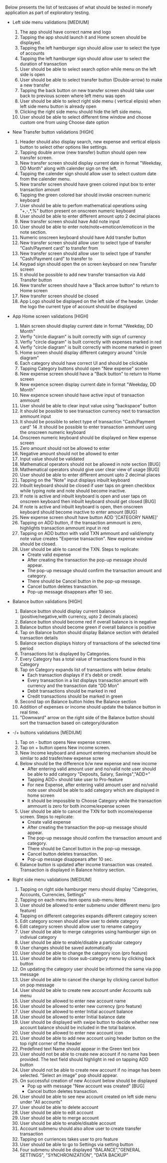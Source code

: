 Below presents the list of testcases of what should be tested in monefy application as part of exploratory testing.

* Left side menu validations [MEDIUM]
	1. The app should have correct name and logo
	2. Tapping the app should launch it and Home screen should be displayed.
	3. Tapping the left hamburger sign should allow user to select the type of accounts
	4. Tapping the left hamburger sign should allow user to select the duration of transaction
	5. User should be able to select search option while menu on the left side is open
	6. User should be able to select transfer button (Double-arrow) to make a new transfer
	7. Tapping the back button on new transfer screen should take user back to previous screen where left menu was open
	8. User should be able to select right side menu ( vertical elipsis) when left side menu button is already open
	9. Clicking the right side menu should hide the left side menu.
	10. User should be able to select different time window and choose custom one from using Choose date option
	
* New Transfer button validations [HIGH]
	1. Header should also display search, new expense and vertical elipsis button to select other options like settings.
	2. Tapping double arrow (new transfer) button should open new transfer screen.
	3. New transfer screen should display current date in format "Weekday, DD Month" along with calender sign on the left.
	4. Tapping the calender sign should allow user to select custom date from the calender menu.
	5. New transfer screen should have green colored input box to enter transaction amount
	6. Tapping the green colored bar should invoke onscreen numeric keyboard
	7. User should be able to perfom mathematical operations using "+,-,*,%" button present on onscreen numeric keyboard
	8. User should be able to enter different amount upto 2 decimal places
	9. New transfer screen should have Add note input
	10. User should be able to enter note/note+emoticon/emoticon in the note section.
	11. Numeric onscreen keyboard should have Add transfer button
	12. New transfer screen should allow user to select type of transfer "Cash/Payment card" to transfer from
	13. New transfer screen should allow user to select type of transfer "Cash/Payment card" to transfer to
	14. Keypad sign should open the on screen keyboard on new Transfer screen
	15. It should be possible to add new transfer transaction via Add Transfer button
	16. New transfer screen should have a "Back arrow button" to return to Home screen
	17. New transfer screen should be closed
	18. App Logo should be displayed on the left side of the header. Under the logo the current type of account should be displayed

* App Home screen validations [HIGH]
	1. Main screen should display current date in format "Weekday, DD Month"
	2. Verfiy "circle diagram" is built correctly with sign of currency
	3. Verfiy "circle diagram" is built correctly with expenses marked in red
	4. Verfiy "circle diagram" is built correctly with income marked in green
	5. Home screen should display different category around "circle diagram"
	6. Each category should have correct UI and should be clickable
	7. Tapping Category buttons should open "New expense" screen 
	8. New expense screen should have a "Back button" to return to Home screen
	9. New expence screen display current date in format "Weekday, DD Month"
	10. New expence screen should have active input of transaction ammount
	11. User should be able to clear input value using "backspace" button
	12. It should be possible to see transaction currency next to transaction ammount input
	13. It should be possible to select type of transaction "Cash/Payment card"
	14 .It should be possible to enter transaction ammount using the onscreen numeric keyboard
	15. Onscreen numeric keyboard should be displayed on New expense screen
	16. Zero amount should not be allowed to enter
	17. Negative amount should not be allowed to enter
	18. Input value should be validated
	19. Mathematical operators should not be allowed in note section [BUG]
	20. Mathematical operators should give user clear view of usage [BUG]
	21. User should be able to enter different amount upto 2 decimal places
	22. Tapping on the "Note" input displays inbuilt keyboard
	23. Inbuilt keyboard should be closed if user taps on green checkbox while typing note and note should become inactive.
	24. If note is active and inbuilt keyboard is open and user taps on onscreen keyboard then inbuilt keyboard should get closed [BUG]
	25. If note is active and inbuilt keyboard is open, then onscreen keyboard should become inactive to enter amount [BUG]
	26. New expense screen shoult have button ADD '[CATEGORY NAME]'
	27. Tapping on ADD button, if the transaction ammount is zero, highlights transaction ammount input in red
	28. Tapping on ADD button with valid TXN ammount and valid/empty note value creates "Expense transaction". New expense window should be closed.
	29. User should be able to cancel the TXN. Steps to replicate:
		* Create valid expense
		* After creating the transaction the pop-up message should appear. 
		* The pop-up message should confirm the transaction amount and category. 
		* There should be Cancel button in the pop-up message. 
		* Cancel button deletes transaction. 
		* Pop-up message disappears after 10 sec.
 
* Balance button validations [HIGH]
	1. Balance button should display current balance (positive/negative,with currency, upto 2 decimals places)
	2. Balance button should become red if overall balance is in negative
	3. Balance button should become green if overall balance is positive
	4. Tap on Balance button should display Balance section with detailed transaction details
	5. Balance section displays history of transactions of the selected time period
	6. Transactions list is displayed by Categories.
	7. Every Category has a total value of transactions found in this Category
	8. Tap on Category expands list of transactions with below details:
		* Each transaction displays if it's debit or credit. 
		* Every transaction in a list displays transaction amount with currency and the transaction date "DD Mon"
		* Debit transactions should be marked in red
		* Credit transactions should be marked in green
	9. Second tap on Balance button hides the Balance section
	10. Addition of expenses or income should update the balance button in real time.
	11. "Downward" arrow on the right side of the Balance button should sort the transaction based on category/duration

* -/+ buttons validations [MEDIUM]
	1. Tap on - button opens New expense screen.
	2. Tap on + button opens New income screen.
	3. New Income keyboard and amount entering mechanism should be similar to add trasfer/new expense scree
	4. Below should be the difference b/w new expense and new income
		* After entering valid amount user and no/valid note user should be able to add category "Deposits, Salary, Savings","ADD+"
		* Tapping ADD+ should take user to Pro-feature
		* For new Expense, after entering valid amount user and no/valid note user should be able to add category which are displayed in home screen
		* It should be impossible to Choose Category while the transaction ammount is zero for both income/expense screen
	5. User should be able to cancel the TXN for both income/expense screen. Steps to replicate:
		* Create valid expense
		* After creating the transaction the pop-up message should appear. 
		* The pop-up message should confirm the transaction amount and category. 
		* There should be Cancel button in the pop-up message. 
		* Cancel button deletes transaction. 
		* Pop-up message disappears after 10 sec.
	5. Balance button is updated after income transaction was created. Transaction is displayed in Balance history section.


* Right side menu validations [MEDIUM]
	1. Tapping on right side hamburger menu should display "Categories, Accounts, Currencies, Settings"
	2. Tapping on each menu item opens sub-menu items
	3. User should be allowed to enter submenu under different menu (pro feature)
	4. Tapping on different categories expands different category screen
	5. Edit category screen should allow user to delete category
	6. Edit category screen should allow user to rename category
	7. User should be able to merge categories using hamburger sign on indiviual category
	8. User should be able to enable/disable a particular category
	9. User changes should be saved automatically
	10. User should be able to change the category icon (pro feature)
	11. User should be able to close sub-category menu by clicking back button
	12. On updating the category user should be informed the same via pop message 
	13. User should be able to cancel the change by clicking cancel button on pop message 
	14. User should be able to create new account under Accounts sub menu
	15. User should be allowed to enter new account name
	16. User should be allowed to enter new currency (pro feature)
	17. User should be allowed to enter Initial account balance
	18. User should be allowed to enter Initial balance date
	19. User should be displayed with swipe button to decide whether new account balance should be included in the total balance.
	20. User should be allowed to enter new account icon
	21. User should be able to add new account using header button on the top right corner of the header
	22. Predefined text Name should appear in the Green text box
	23. User should not be able to create new account if no name has been provided. The text field should highlight in red on tapping ADD button
	24. User should not be able to create new account if no image has been selected. "Select an image" pop should appear.
	25. On successful creation of new Account below should be displayed
		* Pop up with message "New account was created" [BUG] 
		* Cancel button deletes transaction. 
	26. User should be able to see new account created on left side menu under "All accounts"
	27. User should be able to delete account
	28. User should be able to edit account
	29. User should be able to merge account
	30. User should be able to enable/disable account
	32. Account submenu should also allow user to create transfer transaction
	33. Tapping on curriences takes user to pro feature
	34. User should be able to go to Settings via setting button
	35. Four submenu should be displayed "BALANCE","GENERAL SETTINGS", "SYNCHRONIZATION", "DATA BACKUP"

